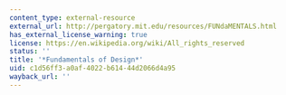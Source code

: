 ```yaml
---
content_type: external-resource
external_url: http://pergatory.mit.edu/resources/FUNdaMENTALS.html
has_external_license_warning: true
license: https://en.wikipedia.org/wiki/All_rights_reserved
status: ''
title: '*Fundamentals of Design*'
uid: c1d56ff3-a0af-4022-b614-44d2066d4a95
wayback_url: ''
---
```

